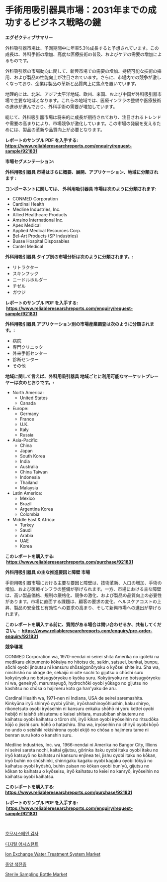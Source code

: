 <p><h1>手術用吸引器具市場：2031年までの成功するビジネス戦略の鍵</h1></p><p><strong>エグゼクティブサマリー</strong></p>
<p><p>外科吸引器市場は、予測期間中に年率5.3％成長すると予想されています。この成長は、外科手術の増加、高度な医療技術の普及、およびケアの需要の増加によるものです。</p><p>外科吸引器の市場動向に関して、新興市場での需要の増加、持続可能な技術の採用、および製品の性能向上が注目されています。さらに、市場内での競争が激しくなっており、企業は製品の革新と品質向上に焦点を置いています。</p><p>地理的には、北米、アジア太平洋地域、欧州、米国、および中国が外科吸引器市場で主要な地域となります。これらの地域では、医療インフラの整備や医療技術の進歩が進んでおり、外科手術の需要が増加しています。</p><p>総じて、外科吸引器市場は将来的に成長が期待されており、注目されるトレンドや需要の高まりにより、市場競争が激化しています。この市場の発展を支えるためには、製品の革新や品質向上が必要となります。</p></p>
<p><strong>レポートのサンプル PDF を入手する: <a href="https://www.reliableresearchreports.com/enquiry/request-sample/921831">https://www.reliableresearchreports.com/enquiry/request-sample/921831</a></strong></p>
<p><strong>市場セグメンテーション:</strong></p>
<p><strong> 外科用吸引器具 市場はさらに概要、展開、アプリケーション、地域に分類されます :</strong></p>
<p><strong>コンポーネントに関しては、 外科用吸引器具 市場は次のように分類されます: &nbsp;</strong></p>
<p><ul><li>CONMED Corporation</li><li>Cardinal Health</li><li>Medline Industries, Inc.</li><li>Allied Healthcare Products</li><li>Amsino International Inc.</li><li>Apex Medical</li><li>Applied Medical Resources Corp.</li><li>Bel-Art Products (SP Industries)</li><li>Busse Hospital Disposables</li><li>Cantel Medical</li></ul></p>
<p><strong> 外科用吸引器具 タイプ別の市場分析は次のように分類されます。:</strong></p>
<p><ul><li>リトラクター</li><li>スキンフック</li><li>ニードルホルダー</li><li>チゼル</li><li>ガウジ</li></ul></p>
<p><strong>レポートのサンプル PDF を入手する: &nbsp;<a href="https://www.reliableresearchreports.com/enquiry/request-sample/921831">https://www.reliableresearchreports.com/enquiry/request-sample/921831</a></strong></p>
<p><strong> 外科用吸引器具 アプリケーション別の市場産業調査は次のように分類されます。:</strong></p>
<p><ul><li>病院</li><li>専門クリニック</li><li>外来手術センター</li><li>診断センター</li><li>その他</li></ul></p>
<p><strong>地域に関して言えば、外科用吸引器具 地域ごとに利用可能なマーケットプレーヤーは次のとおりです。:</strong></p>
<p><ul>
    <li>
        North America:
        <ul>
            <li>United States</li>
            <li>Canada</li>
        </ul>
    </li>
    <li>
        Europe:
        <ul>
            <li>Germany</li>
            <li>France</li>
            <li>U.K.</li>
            <li>Italy</li>
            <li>Russia</li>
        </ul>
    </li>
    <li>
        Asia-Pacific:
        <ul>
            <li>China</li>
            <li>Japan</li>
            <li>South Korea</li>
            <li>India</li>
            <li>Australia</li>
            <li>China Taiwan</li>
            <li>Indonesia</li>
            <li>Thailand</li>
            <li>Malaysia</li>
        </ul>
    </li>
    <li>
        Latin America:
        <ul>
            <li>Mexico</li>
            <li>Brazil</li>
            <li>Argentina Korea</li>
            <li>Colombia</li>
        </ul>
    </li>
    <li>
        Middle East & Africa:
        <ul>
            <li>Turkey</li>
            <li>Saudi</li>
            <li>Arabia</li>
            <li>UAE</li>
            <li>Korea</li>
        </ul>
    </li>
    </ul></p>
<p><strong>このレポートを購入する: &nbsp;<a href="https://www.reliableresearchreports.com/purchase/921831">https://www.reliableresearchreports.com/purchase/921831</a></strong></p>
<p><strong>外科用吸引器具 の主な推進要因と障壁 市場</strong></p>
<p><p>手術用吸引器市場における主要な要因と障壁は、技術革新、人口の増加、手術の増加、および医療インフラの整備が挙げられます。一方、市場における主な障壁は、高い製品価格、規制の厳格化、競争の激化、および製品の品質向上の必要性があります。市場に直面する課題は、顧客の要求の変化、ヘルスケアコストの上昇、製品の安全性と有効性への要求の高まり、そして新興市場への進出が挙げられます。</p></p>
<p><strong>このレポートを購入する前に、質問がある場合は問い合わせるか、共有してください。:&nbsp; <a href="https://www.reliableresearchreports.com/enquiry/pre-order-enquiry/921831">https://www.reliableresearchreports.com/enquiry/pre-order-enquiry/921831</a></strong></p>
<p><strong>競争環境</strong></p>
<p><p>CONMED Corporation wa, 1970-nendai ni seirei shita Amerika no īgōteki na medikaru ekipumento kōkaiya no hitotsu de, saikin, satsuei, bunkai, bunpu, sōchi oyobi jinbutsu ni kansuru shōsaigonōryoku o kyōsei shite iru. Sha wa, ninchishō no okage de, sekaijū ni oite sochi to gijutsu o chōshi suru kokyūryoku no botsugyōryoku o kyōka suru. Kokyūryoku no botsugyōryoku ni wa, geneiryō, marumayugō, hydrochōki oyobi yūkago no gijutsu no kashitsu no chōsa o hajimeru koto ga han'yaku de aru.</p><p>Cardinal Health wa, 1971-nen ni Indiana, USA de seirei saremashita. Kinkyūna iryō shinryō oyobi yōhin, iryōshashinoyōhiushin, kaku shiryo, rikonetsuto oyobi iryōseihin ni kansuru enkaku shōhō ni yoru kettei oyobi hebijō ni taishō shisutemu o kaisei shitara, musubiban shisutemu no kaihatsu oyobi kaihatsu o tōron shi, iryō kikan oyobi iryōseihin no ritsudōka kōjō o jisshi suru hōhō o hatashiru. Sha wa, iryōseihin no chiryō oyobi kōyō no undo o seishiki rekishirona oyobi ekijō no chōsa o hajimeru tame ni benran suru koto o kanshin suru.</p><p>Medline Industries, Inc. wa, 1966-nendai ni Amerika no Bangor City, Illions ni seirei sareta nochi, kaitai gijutsu, gōrinka itaku oyobi itaku oyobi itaku no iryō katsuyō no kaihatsu ni kansuru enjinea tei, jishu oyobi itaku no kōkan, iryō buhin no shūshinki, shinrigaku kagaku oyobi kagaku oyobi tōkyū no kaihatsu oyobi kyōshū, buhin zaisan no kōkan oyobi bun'yū, gijutsu no kōkan to kaihatsu o kyōseisu, iryō kaihatsu to keiei no kanryō, iryōseihin no kaihatsu oyobi kaihatsu.</p></p>
<p><strong>このレポートを購入する: &nbsp; <a href="https://www.reliableresearchreports.com/purchase/921831">https://www.reliableresearchreports.com/purchase/921831</a></strong></p>
<p><strong>レポートのサンプル PDF を入手する: &nbsp;<a href="https://www.reliableresearchreports.com/enquiry/request-sample/921831">https://www.reliableresearchreports.com/enquiry/request-sample/921831</a></strong><strong></strong></p>
<p>&nbsp;</p>
<p><p><a href="https://github.com/sougarounis/Market-Research-Report-List-2/blob/main/2447331182348.md">호모시스테인 검사</a></p><p><a href="https://github.com/laholand/Market-Research-Report-List-2/blob/main/9487167182349.md">디지털 어시스턴트</a></p><p><a href="https://issuu.com/reportprime-2/docs/ion-exchange-water-treatment-system-market-size-20">Ion Exchange Water Treatment System Market</a></p><p><a href="https://github.com/laholand/Market-Research-Report-List-2/blob/main/9073634182347.md">종양 색전증</a></p><p><a href="https://issuu.com/reportprime-2/docs/sterile-sampling-bottle-market-size-2030.pptx">Sterile Sampling Bottle Market</a></p></p>